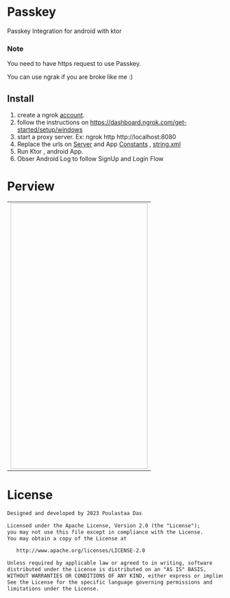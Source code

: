 # Passkey

Passkey Integration for android with ktor

### Note

<p>You need to have https request to use Passkey.</p>
You can use ngrak if you are broke like me :)

## Install

1. create a ngrok [account](https://ngrok.com/).
2. follow the instructions on https://dashboard.ngrok.com/get-started/setup/windows
3. start a proxy server. Ex: ngrok http http://localhost:8080
4. Replace the urls on [Server](https://github.com/POULASTAAdAS/Passkey/blob/main/PasskeyServer/src/main/kotlin/com/poulastaa/utils/Constants.kt) and App [Constants](https://github.com/POULASTAAdAS/Passkey/blob/main/PassekyApp/app/src/main/java/com/poulastaa/passekyapp/utils/Constants.kt) , [string.xml](https://github.com/POULASTAAdAS/Passkey/blob/main/PassekyApp/app/src/main/res/values/strings.xml)
5. Run Ktor , android App.
6. Obser Android Log to follow SignUp and Login Flow

# Perview

<table>
    <tr>
        <td>
            <img scr="https://github.com/POULASTAAdAS/Passkey/blob/main/ss/showcase-gif.gif"  width="320" height="620">
        </td>
    </tr>
</table>

# License

```xml
Designed and developed by 2023 Poulastaa Das

Licensed under the Apache License, Version 2.0 (the "License");
you may not use this file except in compliance with the License.
You may obtain a copy of the License at

   http://www.apache.org/licenses/LICENSE-2.0

Unless required by applicable law or agreed to in writing, software
distributed under the License is distributed on an "AS IS" BASIS,
WITHOUT WARRANTIES OR CONDITIONS OF ANY KIND, either express or implied.
See the License for the specific language governing permissions and
limitations under the License.
```
